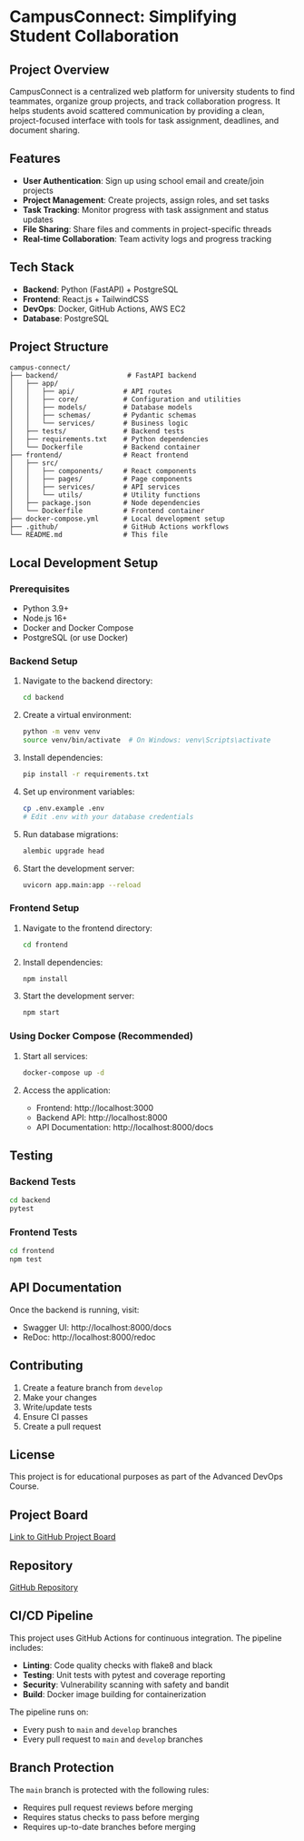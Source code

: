 # CampusConnect: Simplifying Student Collaboration

## Project Overview

CampusConnect is a centralized web platform for university students to find teammates, organize group projects, and track collaboration progress. It helps students avoid scattered communication by providing a clean, project-focused interface with tools for task assignment, deadlines, and document sharing.

## Features

- **User Authentication**: Sign up using school email and create/join projects
- **Project Management**: Create projects, assign roles, and set tasks
- **Task Tracking**: Monitor progress with task assignment and status updates
- **File Sharing**: Share files and comments in project-specific threads
- **Real-time Collaboration**: Team activity logs and progress tracking

## Tech Stack

- **Backend**: Python (FastAPI) + PostgreSQL
- **Frontend**: React.js + TailwindCSS
- **DevOps**: Docker, GitHub Actions, AWS EC2
- **Database**: PostgreSQL

## Project Structure

```
campus-connect/
├── backend/                 # FastAPI backend
│   ├── app/
│   │   ├── api/            # API routes
│   │   ├── core/           # Configuration and utilities
│   │   ├── models/         # Database models
│   │   ├── schemas/        # Pydantic schemas
│   │   └── services/       # Business logic
│   ├── tests/              # Backend tests
│   ├── requirements.txt    # Python dependencies
│   └── Dockerfile          # Backend container
├── frontend/               # React frontend
│   ├── src/
│   │   ├── components/     # React components
│   │   ├── pages/          # Page components
│   │   ├── services/       # API services
│   │   └── utils/          # Utility functions
│   ├── package.json        # Node dependencies
│   └── Dockerfile          # Frontend container
├── docker-compose.yml      # Local development setup
├── .github/                # GitHub Actions workflows
└── README.md               # This file
```

## Local Development Setup

### Prerequisites

- Python 3.9+
- Node.js 16+
- Docker and Docker Compose
- PostgreSQL (or use Docker)

### Backend Setup

1. Navigate to the backend directory:
   ```bash
   cd backend
   ```

2. Create a virtual environment:
   ```bash
   python -m venv venv
   source venv/bin/activate  # On Windows: venv\Scripts\activate
   ```

3. Install dependencies:
   ```bash
   pip install -r requirements.txt
   ```

4. Set up environment variables:
   ```bash
   cp .env.example .env
   # Edit .env with your database credentials
   ```

5. Run database migrations:
   ```bash
   alembic upgrade head
   ```

6. Start the development server:
   ```bash
   uvicorn app.main:app --reload
   ```

### Frontend Setup

1. Navigate to the frontend directory:
   ```bash
   cd frontend
   ```

2. Install dependencies:
   ```bash
   npm install
   ```

3. Start the development server:
   ```bash
   npm start
   ```

### Using Docker Compose (Recommended)

1. Start all services:
   ```bash
   docker-compose up -d
   ```

2. Access the application:
   - Frontend: http://localhost:3000
   - Backend API: http://localhost:8000
   - API Documentation: http://localhost:8000/docs

## Testing

### Backend Tests
```bash
cd backend
pytest
```

### Frontend Tests
```bash
cd frontend
npm test
```

## API Documentation

Once the backend is running, visit:
- Swagger UI: http://localhost:8000/docs
- ReDoc: http://localhost:8000/redoc

## Contributing

1. Create a feature branch from `develop`
2. Make your changes
3. Write/update tests
4. Ensure CI passes
5. Create a pull request

## License

This project is for educational purposes as part of the Advanced DevOps Course.

## Project Board

[Link to GitHub Project Board](https://github.com/cekwedike/campus-connect/projects/1)

## Repository

[GitHub Repository](https://github.com/cekwedike/campus-connect)

## CI/CD Pipeline

This project uses GitHub Actions for continuous integration. The pipeline includes:

- **Linting**: Code quality checks with flake8 and black
- **Testing**: Unit tests with pytest and coverage reporting
- **Security**: Vulnerability scanning with safety and bandit
- **Build**: Docker image building for containerization

The pipeline runs on:
- Every push to `main` and `develop` branches
- Every pull request to `main` and `develop` branches

## Branch Protection

The `main` branch is protected with the following rules:
- Requires pull request reviews before merging
- Requires status checks to pass before merging
- Requires up-to-date branches before merging 